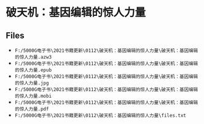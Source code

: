 # 破天机：基因编辑的惊人力量

## Files

- `F:/5000G电子书\2021书籍更新\0112\破天机：基因编辑的惊人力量\破天机：基因编辑的惊人力量.azw3`
- `F:/5000G电子书\2021书籍更新\0112\破天机：基因编辑的惊人力量\破天机：基因编辑的惊人力量.epub`
- `F:/5000G电子书\2021书籍更新\0112\破天机：基因编辑的惊人力量\破天机：基因编辑的惊人力量.jpg`
- `F:/5000G电子书\2021书籍更新\0112\破天机：基因编辑的惊人力量\破天机：基因编辑的惊人力量.mobi`
- `F:/5000G电子书\2021书籍更新\0112\破天机：基因编辑的惊人力量\破天机：基因编辑的惊人力量.pdf`
- `F:/5000G电子书\2021书籍更新\0112\破天机：基因编辑的惊人力量\files.txt`

